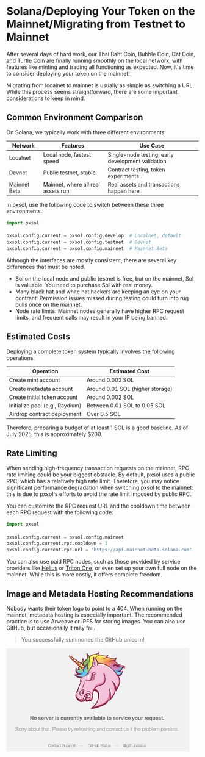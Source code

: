 # Solana/Deploying Your Token on the Mainnet/Migrating from Testnet to Mainnet

After several days of hard work, our Thai Baht Coin, Bubble Coin, Cat Coin, and Turtle Coin are finally running smoothly on the local network, with features like minting and trading all functioning as expected. Now, it's time to consider deploying your token on the mainnet!

Migrating from localnet to mainnet is usually as simple as switching a URL. While this process seems straightforward, there are some important considerations to keep in mind.

## Common Environment Comparison

On Solana, we typically work with three different environments:

|   Network    |              Features              |                     Use Case                      |
| ------------ | ---------------------------------- | ------------------------------------------------- |
| Localnet     | Local node, fastest speed          | Single-node testing, early development validation |
| Devnet       | Public testnet, stable             | Contract testing, token experiments               |
| Mainnet Beta | Mainnet, where all real assets run | Real assets and transactions happen here          |

In pxsol, use the following code to switch between these three environments.

```py
import pxsol

pxsol.config.current = pxsol.config.develop  # Localnet, default
pxsol.config.current = pxsol.config.testnet  # Devnet
pxsol.config.current = pxsol.config.mainnet  # Mainnet Beta
```

Although the interfaces are mostly consistent, there are several key differences that must be noted.

- Sol on the local node and public testnet is free, but on the mainnet, Sol is valuable. You need to purchase Sol with real money.
- Many black hat and white hat hackers are keeping an eye on your contract: Permission issues missed during testing could turn into rug pulls once on the mainnet.
- Node rate limits: Mainnet nodes generally have higher RPC request limits, and frequent calls may result in your IP being banned.

## Estimated Costs

Deploying a complete token system typically involves the following operations:

|            Operation            |          Estimated Cost          |
| ------------------------------- | -------------------------------- |
| Create mint account             | Around 0.002 SOL                 |
| Create metadata account         | Around 0.01 SOL (higher storage) |
| Create initial token account    | Around 0.002 SOL                 |
| Initialize pool (e.g., Raydium) | Between 0.01 SOL to 0.05 SOL     |
| Airdrop contract deployment     | Over 0.5 SOL                     |

Therefore, preparing a budget of at least 1 SOL is a good baseline. As of July 2025, this is approximately $200.

## Rate Limiting

When sending high-frequency transaction requests on the mainnet, RPC rate limiting could be your biggest obstacle. By default, pxsol uses a public RPC, which has a relatively high rate limit. Therefore, you may notice significant performance degradation when switching pxsol to the mainnet: this is due to pxsol's efforts to avoid the rate limit imposed by public RPC.

You can customize the RPC request URL and the cooldown time between each RPC request with the following code:

```py
import pxsol

pxsol.config.current = pxsol.config.mainnet
pxsol.config.current.rpc.cooldown = 1
pxsol.config.current.rpc.url = 'https://api.mainnet-beta.solana.com'
```

You can also use paid RPC nodes, such as those provided by service providers like [Helius](https://www.helius.dev/) or [Triton One](https://triton.one/), or even set up your own full node on the mainnet. While this is more costly, it offers complete freedom.

## Image and Metadata Hosting Recommendations

Nobody wants their token logo to point to a 404. When running on the mainnet, metadata hosting is especially important. The recommended practice is to use Arweave or IPFS for storing images. You can also use GitHub, but occasionally it may fail.

> You successfully summoned the GitHub unicorn!

![img](../img/project_mainnet/unicorn.jpg)

